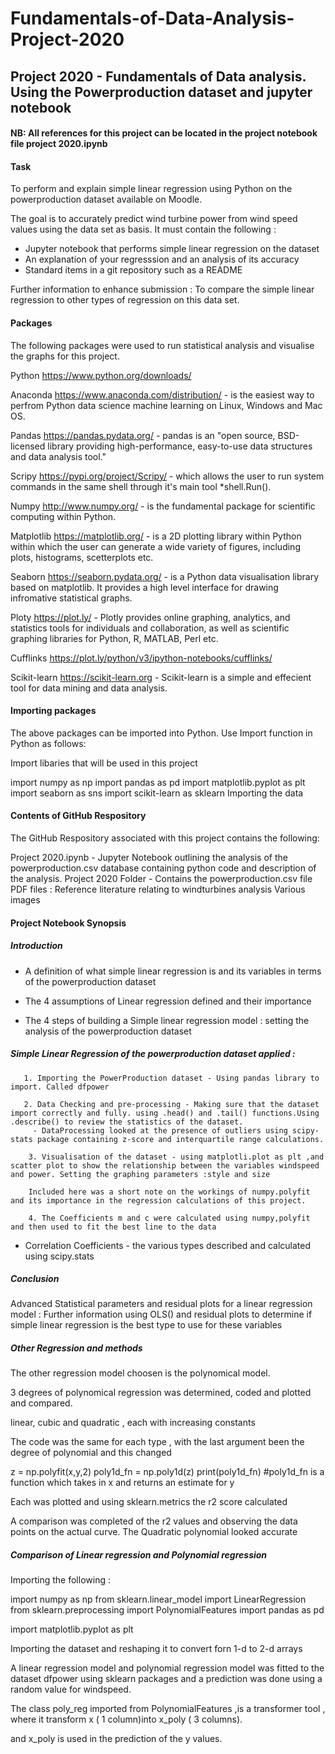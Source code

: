 # Fundamentals-of-Data-Analysis-Project-2020


## Project 2020 - Fundamentals of Data analysis. Using the Powerproduction dataset and jupyter notebook

#### NB: All references for this project can be located in the project notebook file project 2020.ipynb


#### Task
To perform and explain simple linear regression using Python on the powerproduction dataset available on Moodle.

The goal is to accurately predict wind turbine power from wind speed values using the data set as basis. It must contain the following : 

- Jupyter notebook that performs simple linear regression on the dataset
- An explanation of your regresssion and an analysis of its accuracy
- Standard items in a git repository such as a README

Further information to enhance submission : To compare the simple linear regression to other types of regression on this data set.

#### Packages

The following packages were used to run statistical analysis and visualise the graphs for this project.

Python https://www.python.org/downloads/

Anaconda https://www.anaconda.com/distribution/ - is the easiest way to perfrom Python data science machine learning on Linux, Windows and Mac OS.

Pandas https://pandas.pydata.org/ - pandas is an "open source, BSD-licensed library providing high-performance, easy-to-use data structures and data analysis tool."

Scripy https://pypi.org/project/Scripy/ - which allows the user to run system commands in the same shell through it's main tool *shell.Run().

Numpy http://www.numpy.org/ - is the fundamental package for scientific computing within Python.

Matplotlib https://matplotlib.org/ - is a 2D plotting library within Python within which the user can generate a wide variety of figures, including plots, histograms, scetterplots etc.

Seaborn https://seaborn.pydata.org/ - is a Python data visualisation library based on matplotlib. It provides a high level interface for drawing infromative statistical graphs.

Ploty https://plot.ly/ - Plotly provides online graphing, analytics, and statistics tools for individuals and collaboration, as well as scientific graphing libraries for Python, R, MATLAB, Perl etc.

Cufflinks https://plot.ly/python/v3/ipython-notebooks/cufflinks/

Scikit-learn https://scikit-learn.org - Scikit-learn is a simple and effecient tool for data mining and data analysis.

#### Importing packages
The above packages can be imported into Python. Use Import function in Python as follows:

Import libaries that will be used in this project

import numpy as np
import pandas as pd
import matplotlib.pyplot as plt
import seaborn as sns
import scikit-learn as sklearn
Importing the data


#### Contents of GitHub Respository

The GitHub Respository associated with this project contains the following:


Project 2020.ipynb - Jupyter Notebook outlining the analysis of the powerproduction.csv database containing python code and description of the analysis.
Project 2020 Folder - Contains the powerproduction.csv file
PDF files : Reference literature relating to windturbines analysis
Various images

#### Project Notebook Synopsis

##### Introduction 

- A definition of what simple linear regression is and its variables in terms of the powerproduction dataset

- The 4 assumptions of Linear regression defined and their importance

- The 4 steps of building a Simple linear regression model : setting the analysis of the powerproduction dataset

##### Simple Linear Regression of the powerproduction dataset applied : 


       1. Importing the PowerProduction dataset - Using pandas library to import. Called dfpower

       2. Data Checking and pre-processing - Making sure that the dataset import correctly and fully. using .head() and .tail() functions.Using .describe() to review the statistics of the dataset.
         - DataProcessing looked at the presence of outliers using scipy-stats package containing z-score and interquartile range calculations.
 
        3. Visualisation of the dataset - using matplotli.plot as plt ,and scatter plot to show the relationship between the variables windspeed and power. Setting the graphing parameters :style and size

        Included here was a short note on the workings of numpy.polyfit and its importance in the regression calculations of this project.

        4. The Coefficients m and c were calculated using numpy,polyfit and then used to fit the best line to the data 
   
 - Correlation Coefficients - the various types described and calculated using scipy.stats
 
##### Conclusion


Advanced Statistical parameters and residual plots for a linear regression model : Further information using OLS() and residual plots to determine if simple linear regression is the best type to use for these variables


##### Other Regression  and methods 

The other regression model choosen is the polynomical model. 

3 degrees of polynomical regression was determined, coded and plotted and compared. 

linear, cubic and quadratic , each with increasing constants

The code was the same for each type , with the last argument been the degree of polynomial and this changed

z = np.polyfit(x,y,2)
poly1d_fn = np.poly1d(z) 
print(poly1d_fn)
#poly1d_fn is a function which takes in x and returns an estimate for y

Each was plotted and using sklearn.metrics the r2 score calculated

A comparison was completed of the r2 values and observing the data points on the actual curve. The Quadratic polynomial looked accurate

##### Comparison of Linear regression and Polynomial regression 

Importing the following : 

import numpy as np
from sklearn.linear_model import LinearRegression
from sklearn.preprocessing import PolynomialFeatures
import pandas as pd

import matplotlib.pyplot as plt


Importing the dataset and reshaping it to convert forn 1-d to 2-d arrays

A linear regression model and polynomial regression model was fitted to the dataset dfpower using sklearn packages and a prediction was done using a random value for windspeed.

The class poly_reg imported from PolynomialFeatures ,is a transformer tool , where it transform  x ( 1 column)into x_poly ( 3 columns).

and x_poly is used in the prediction of the y values.








